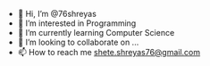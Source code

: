 - 👋 Hi, I’m @76shreyas
- 👀 I’m interested in Programming
- 🌱 I’m currently learning Computer Science
- 💞️ I’m looking to collaborate on ...
- 📫 How to reach me shete.shreyas76@gmail.com

<!---
76shreyas/76shreyas is a ✨ special ✨ repository because its `README.md` (this file) appears on your GitHub profile.
You can click the Preview link to take a look at your changes.
--->
